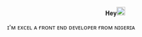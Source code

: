 <p align="center">𝐇𝐞𝐲<img src="https://media.giphy.com/media/hvRJCLFzcasrR4ia7z/giphy.gif" width="20px"
height="20px"</p>

ɪ'ᴍ ᴇxᴄᴇʟ ᴀ ғʀᴏɴᴛ ᴇɴᴅ ᴅᴇᴠᴇʟᴏᴘᴇʀ ғʀᴏᴍ ɴɪɢᴇʀɪᴀ


